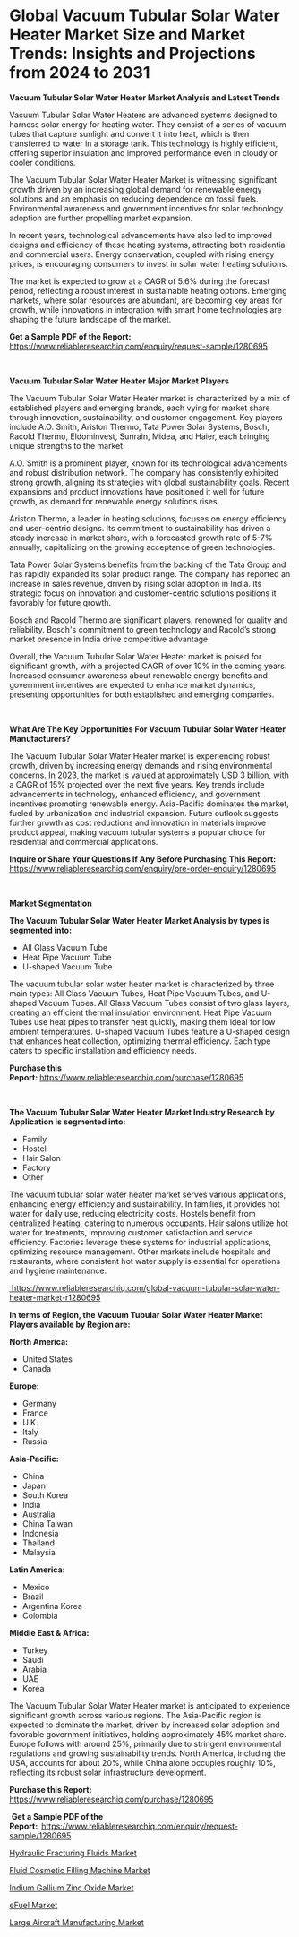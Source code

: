 <p><h1>Global Vacuum Tubular Solar Water Heater Market Size and Market Trends: Insights and Projections from 2024 to 2031</h1></p><p><strong>Vacuum Tubular Solar Water Heater Market Analysis and Latest Trends</strong></p>
<p><p>Vacuum Tubular Solar Water Heaters are advanced systems designed to harness solar energy for heating water. They consist of a series of vacuum tubes that capture sunlight and convert it into heat, which is then transferred to water in a storage tank. This technology is highly efficient, offering superior insulation and improved performance even in cloudy or cooler conditions.</p><p>The Vacuum Tubular Solar Water Heater Market is witnessing significant growth driven by an increasing global demand for renewable energy solutions and an emphasis on reducing dependence on fossil fuels. Environmental awareness and government incentives for solar technology adoption are further propelling market expansion. </p><p>In recent years, technological advancements have also led to improved designs and efficiency of these heating systems, attracting both residential and commercial users. Energy conservation, coupled with rising energy prices, is encouraging consumers to invest in solar water heating solutions.</p><p>The market is expected to grow at a CAGR of 5.6% during the forecast period, reflecting a robust interest in sustainable heating options. Emerging markets, where solar resources are abundant, are becoming key areas for growth, while innovations in integration with smart home technologies are shaping the future landscape of the market.</p></p>
<p><strong>Get a Sample PDF of the Report:&nbsp;</strong> <a href="https://www.reliableresearchiq.com/enquiry/request-sample/1280695?utm_campaign=973&utm_medium=2&utm_source=Github&utm_content=ia&utm_term=10122024&utm_id=vacuum-tubular-solar-water-heater">https://www.reliableresearchiq.com/enquiry/request-sample/1280695</a></p>
<p>&nbsp;</p>
<p><strong>Vacuum Tubular Solar Water Heater Major Market Players</strong></p>
<p><p>The Vacuum Tubular Solar Water Heater market is characterized by a mix of established players and emerging brands, each vying for market share through innovation, sustainability, and customer engagement. Key players include A.O. Smith, Ariston Thermo, Tata Power Solar Systems, Bosch, Racold Thermo, Eldominvest, Sunrain, Midea, and Haier, each bringing unique strengths to the market.</p><p>A.O. Smith is a prominent player, known for its technological advancements and robust distribution network. The company has consistently exhibited strong growth, aligning its strategies with global sustainability goals. Recent expansions and product innovations have positioned it well for future growth, as demand for renewable energy solutions rises.</p><p>Ariston Thermo, a leader in heating solutions, focuses on energy efficiency and user-centric designs. Its commitment to sustainability has driven a steady increase in market share, with a forecasted growth rate of 5-7% annually, capitalizing on the growing acceptance of green technologies.</p><p>Tata Power Solar Systems benefits from the backing of the Tata Group and has rapidly expanded its solar product range. The company has reported an increase in sales revenue, driven by rising solar adoption in India. Its strategic focus on innovation and customer-centric solutions positions it favorably for future growth.</p><p>Bosch and Racold Thermo are significant players, renowned for quality and reliability. Bosch's commitment to green technology and Racold’s strong market presence in India drive competitive advantage.</p><p>Overall, the Vacuum Tubular Solar Water Heater market is poised for significant growth, with a projected CAGR of over 10% in the coming years. Increased consumer awareness about renewable energy benefits and government incentives are expected to enhance market dynamics, presenting opportunities for both established and emerging companies.</p></p>
<p>&nbsp;</p>
<p><strong>What Are The Key Opportunities For Vacuum Tubular Solar Water Heater Manufacturers?</strong></p>
<p><p>The Vacuum Tubular Solar Water Heater market is experiencing robust growth, driven by increasing energy demands and rising environmental concerns. In 2023, the market is valued at approximately USD 3 billion, with a CAGR of 15% projected over the next five years. Key trends include advancements in technology, enhanced efficiency, and government incentives promoting renewable energy. Asia-Pacific dominates the market, fueled by urbanization and industrial expansion. Future outlook suggests further growth as cost reductions and innovation in materials improve product appeal, making vacuum tubular systems a popular choice for residential and commercial applications.</p></p>
<p><strong>Inquire or Share Your Questions If Any Before Purchasing This Report:</strong> <a href="https://www.reliableresearchiq.com/enquiry/pre-order-enquiry/1280695?utm_campaign=973&utm_medium=2&utm_source=Github&utm_content=ia&utm_term=10122024&utm_id=vacuum-tubular-solar-water-heater">https://www.reliableresearchiq.com/enquiry/pre-order-enquiry/1280695</a></p>
<p>&nbsp;</p>
<p><strong>Market Segmentation</strong></p>
<p><strong>The Vacuum Tubular Solar Water Heater Market Analysis by types is segmented into:</strong></p>
<p><ul><li>All Glass Vacuum Tube</li><li>Heat Pipe Vacuum Tube</li><li>U-shaped Vacuum Tube</li></ul></p>
<p><p>The vacuum tubular solar water heater market is characterized by three main types: All Glass Vacuum Tubes, Heat Pipe Vacuum Tubes, and U-shaped Vacuum Tubes. All Glass Vacuum Tubes consist of two glass layers, creating an efficient thermal insulation environment. Heat Pipe Vacuum Tubes use heat pipes to transfer heat quickly, making them ideal for low ambient temperatures. U-shaped Vacuum Tubes feature a U-shaped design that enhances heat collection, optimizing thermal efficiency. Each type caters to specific installation and efficiency needs.</p></p>
<p><strong>Purchase this Report:&nbsp;</strong><a href="https://www.reliableresearchiq.com/purchase/1280695?utm_campaign=973&utm_medium=2&utm_source=Github&utm_content=ia&utm_term=10122024&utm_id=vacuum-tubular-solar-water-heater">https://www.reliableresearchiq.com/purchase/1280695</a></p>
<p>&nbsp;</p>
<p><strong>The Vacuum Tubular Solar Water Heater Market Industry Research by Application is segmented into:</strong></p>
<p><ul><li>Family</li><li>Hostel</li><li>Hair Salon</li><li>Factory</li><li>Other</li></ul></p>
<p><p>The vacuum tubular solar water heater market serves various applications, enhancing energy efficiency and sustainability. In families, it provides hot water for daily use, reducing electricity costs. Hostels benefit from centralized heating, catering to numerous occupants. Hair salons utilize hot water for treatments, improving customer satisfaction and service efficiency. Factories leverage these systems for industrial applications, optimizing resource management. Other markets include hospitals and restaurants, where consistent hot water supply is essential for operations and hygiene maintenance.</p></p>
<p><a href="https://www.reliableresearchiq.com/global-vacuum-tubular-solar-water-heater-market-r1280695?utm_campaign=973&utm_medium=2&utm_source=Github&utm_content=ia&utm_term=10122024&utm_id=vacuum-tubular-solar-water-heater">&nbsp;https://www.reliableresearchiq.com/global-vacuum-tubular-solar-water-heater-market-r1280695</a></p>
<p><strong>In terms of Region, the Vacuum Tubular Solar Water Heater Market Players available by Region are:</strong></p>
<p>
    <p> <strong> North America: </strong>
        <ul>
            <li>United States</li>
            <li>Canada</li>
        </ul>
        </p> 
    <p> <strong> Europe: </strong>
        <ul>
            <li>Germany</li>
            <li>France</li>
            <li>U.K.</li>
            <li>Italy</li>
            <li>Russia</li>
        </ul>
        </p> 
    <p> <strong> Asia-Pacific: </strong>
        <ul>
            <li>China</li>
            <li>Japan</li>
            <li>South Korea</li>
            <li>India</li>
            <li>Australia</li>
            <li>China Taiwan</li>
            <li>Indonesia</li>
            <li>Thailand</li>
            <li>Malaysia</li>
        </ul>
        </p> 
    <p> <strong> Latin America: </strong>
        <ul>
            <li>Mexico</li>
            <li>Brazil</li>
            <li>Argentina Korea</li>
            <li>Colombia</li>
        </ul>
        </p> 
    <p> <strong> Middle East & Africa: </strong>
        <ul>
            <li>Turkey</li>
            <li>Saudi</li>
            <li>Arabia</li>
            <li>UAE</li>
            <li>Korea</li>
        </ul>
    </p>
    </p>
<p><p>The Vacuum Tubular Solar Water Heater market is anticipated to experience significant growth across various regions. The Asia-Pacific region is expected to dominate the market, driven by increased solar adoption and favorable government initiatives, holding approximately 45% market share. Europe follows with around 25%, primarily due to stringent environmental regulations and growing sustainability trends. North America, including the USA, accounts for about 20%, while China alone occupies roughly 10%, reflecting its robust solar infrastructure development.</p></p>
<p><strong>Purchase this Report: </strong><a href="https://www.reliableresearchiq.com/purchase/1280695?utm_campaign=973&utm_medium=2&utm_source=Github&utm_content=ia&utm_term=10122024&utm_id=vacuum-tubular-solar-water-heater">https://www.reliableresearchiq.com/purchase/1280695</a></p>
<p>&nbsp;<strong>Get a Sample PDF of the Report:&nbsp;&nbsp;</strong><a href="https://www.reliableresearchiq.com/enquiry/request-sample/1280695?utm_campaign=973&utm_medium=2&utm_source=Github&utm_content=ia&utm_term=10122024&utm_id=vacuum-tubular-solar-water-heater">https://www.reliableresearchiq.com/enquiry/request-sample/1280695</a></p>
<p><strong></strong></p>
<p><p><a href="https://www.linkedin.com/pulse/accelerated-growth-hydraulic-fracturing-fluids-market-2024-2031-yc33c?utm_campaign=973&utm_medium=2&utm_source=Github&utm_content=ia&utm_term=10122024&utm_id=vacuum-tubular-solar-water-heater">Hydraulic Fracturing Fluids Market</a></p><p><a href="https://github.com/darenph8er/Market-Research-Report-List-1/blob/main/fluid-cosmetic-filling-machine-market.md?utm_campaign=973&utm_medium=2&utm_source=Github&utm_content=ia&utm_term=10122024&utm_id=vacuum-tubular-solar-water-heater">Fluid Cosmetic Filling Machine Market</a></p><p><a href="https://www.linkedin.com/pulse/revenue-generation-insights-indium-gallium-zinc-oxide-market-rkpdc?utm_campaign=973&utm_medium=2&utm_source=Github&utm_content=ia&utm_term=10122024&utm_id=vacuum-tubular-solar-water-heater">Indium Gallium Zinc Oxide Market</a></p><p><a href="https://www.linkedin.com/pulse/efuel-market-size-forecast-analysis-113-cagr-from-2024-xz9fc?utm_campaign=973&utm_medium=2&utm_source=Github&utm_content=ia&utm_term=10122024&utm_id=vacuum-tubular-solar-water-heater">eFuel Market</a></p><p><a href="https://github.com/ElviraLeka1962/Market-Research-Report-List-1/blob/main/large-aircraft-manufacturing-market.md?utm_campaign=973&utm_medium=2&utm_source=Github&utm_content=ia&utm_term=10122024&utm_id=vacuum-tubular-solar-water-heater">Large Aircraft Manufacturing Market</a></p></p>